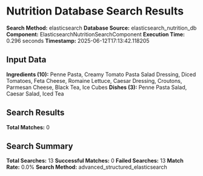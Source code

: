 # Nutrition Database Search Results

**Search Method:** elasticsearch
**Database Source:** elasticsearch_nutrition_db
**Component:** ElasticsearchNutritionSearchComponent
**Execution Time:** 0.296 seconds
**Timestamp:** 2025-06-12T17:13:42.118205

## Input Data
**Ingredients (10):** Penne Pasta, Creamy Tomato Pasta Salad Dressing, Diced Tomatoes, Feta Cheese, Romaine Lettuce, Caesar Dressing, Croutons, Parmesan Cheese, Black Tea, Ice Cubes
**Dishes (3):** Penne Pasta Salad, Caesar Salad, Iced Tea

## Search Results
**Total Matches:** 0

## Search Summary
**Total Searches:** 13
**Successful Matches:** 0
**Failed Searches:** 13
**Match Rate:** 0.0%
**Search Method:** advanced_structured_elasticsearch
